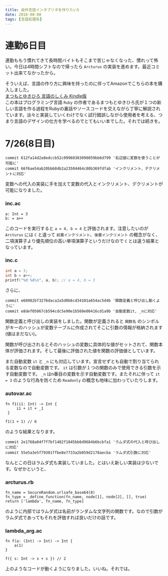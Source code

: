 ```yaml
---
title: 自作言語インタプリタを作りたい5
date: 2018-08-08
tags: [言語処理系]
---
```

# 連勤6日目
連勤ももう慣れてきて長時間バイトもそこまで苦じゃなくなった、慣れって怖い。今日は4時間シフトなので帰ったら `Arcturus` の実装を進めます。最近コミット出来てなかったから。  


そういえば、言語の作り方に興味を持ったのに伴ってAmazonでこちらの本を購入しました。  
[まつもとゆきひろ 言語のしくみ Kindle版](https://www.amazon.co.jp/gp/product/B01N7JZXMD/ref=oh_aui_d_detailpage_o02_?ie=UTF8&psc=1)  
この本はプログラミング言語 `Ruby` の作者であるまつもとゆきひろ氏が１つの新しい言語を作る過程をRubyの裏話やソースコードを交えながら丁寧に解説されています。淡々と実装していくわけでなく試行錯誤しながら使用者を考える、つまり言語のデザインの仕方を学べるのでとてもいい本でした。それでは続きを。

# 7/26(8日目)
```
commit 612fa14d2a8edccb52c09960303098059bb6d799 '右辺値に変数を使うことが可能に'
commit 66f6ae54ab20bb684b2a23504464c80b369fdfab 'インクリメント、デクリメントに対応'
```

変数への代入の実装に手を加えて変数の代入とインクリメント、デクリメントが可能になりました。

### inc.ac
```
a: Int = 3
b: = a++
```

このコードを実行すると `a = 4, b = 4` と評価されます。注意したいのが `Arcturus` には `C` と違って `前置インクリメント`、`後置インクリメント` の概念がなく、二項演算子より優先順位の高い単項演算子というだけなので `C` とは違う結果となっています。

### inc.c
```c
int a = 3;
int b = a++;
printf("%d %d\n", a, b); // a = 4, b = 3
```

さらに、

```
commit e68982bf3276daca2a5d0b6cd34101a654ac5d4b '関数定義と呼び出し動くように'
commit e8def05067cb594cdc5e90e1b560e00416cd1a9b '自動変数it, _nに対応'
```

関数定義と呼び出しの実装をしました。関数が定義されると `関数名` のシンボルがキーのハッシュが変数テーブルに作成されてそこに引数の情報が格納されます(値はまだない)。  

関数が呼び出されるとそのハッシュの変数に具体的な値がセットされて、関数本体が評価されます。そして最後に評価された値を関数の評価値としています。  

また自動変数 `it` と `_n` にも対応しています。宣言せずとも自動で割り当てられる変数なので自動変数です。 `it` は引数が１つの関数のみで使用できる引数を示す自動変数です。 `_n` はn番目の変数を示す自動変数です。またそれに伴って `it = 3` のような行為を防ぐため `Readonly` の概念も地味に加わっていたりします。

### autovar.ac
```
fn f1(i1: Int) -> Int {
     i1 + it + _1
 }

f1(1 + 1) // 6
```

のような結果となります。

```
commit 2e1768a04f7f7bf1482f1845bb6d9684b6bcbfa1 'ラムダ式の代入と呼び出しに対応'
commit 55e5a3e5f79301ffbe8e7733a2b059d2178aecba 'ラムダ式引数に対応'
```

なんとこの日はラムダ式も実装していました。とはいえ新しい実装は少ないです。なぜかというと、

### arcturus.rb
```
fn_name = SecureRandom.urlsafe_base64(8)
fn_type = _define_function(fn_name, node[1], node[2], [], true)
return ['lambda', fn_name, fn_type]
```

のように内部ではラムダ式は名前がランダムな文字列の関数です。なので引数がラムダ式であってもそれを評価すれば良いだけの話です。

### lambda_arg.ac
```
fn f(a: (Int) -> Int) -> Int {
    a(1)
}

f({ s: Int -> s + s }) // 2
```

上のようなコードが動くようになりました。いいね。それでは。